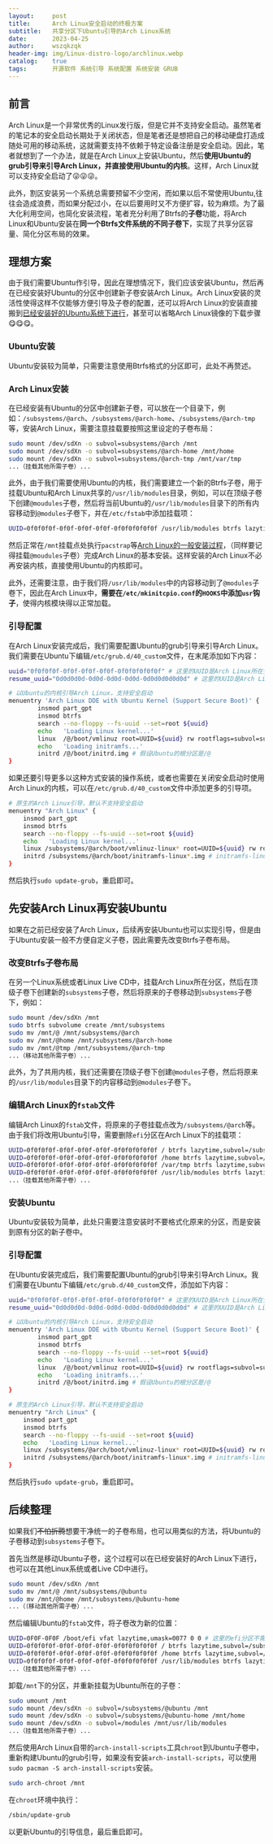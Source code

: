 ```yaml
---
layout:     post
title:      Arch Linux安全启动的终极方案
subtitle:   共享分区下Ubuntu引导的Arch Linux系统
date:       2023-04-25
author:     wszqkzqk
header-img: img/Linux-distro-logo/archlinux.webp
catalog:    true
tags:       开源软件 系统引导 系统配置 系统安装 GRUB
---
```


## 前言

Arch Linux是一个非常优秀的Linux发行版，但是它并不支持安全启动。虽然笔者的笔记本的安全启动长期处于关闭状态，但是笔者还是想把自己的移动硬盘打造成随处可用的移动系统，这就需要支持不依赖于特定设备注册是安全启动。因此，笔者就想到了一个办法，就是在Arch Linux上安装Ubuntu，然后**使用Ubuntu的grub引导来引导Arch Linux，并直接使用Ubuntu的内核**。这样，Arch Linux就可以支持安全启动了😜😜😜。

此外，割区安装另一个系统总需要预留不少空闲，而如果以后不常使用Ubuntu,往往会造成浪费，而如果分配过小，在以后要用时又不方便扩容，较为麻烦。为了最大化利用空间，也简化安装流程，笔者充分利用了Btrfs的**子卷**功能，将Arch Linux和Ubuntu安装在**同一个Btrfs文件系统的不同子卷下**，实现了共享分区容量、简化分区布局的效果。

## 理想方案

由于我们需要Ubuntu作引导，因此在理想情况下，我们应该安装Ubuntu，然后再在已经安装好Ubuntu的分区中创建新子卷安装Arch Linux。Arch Linux安装的灵活性使得这样不仅能够方便引导及子卷的配置，还可以将Arch Linux的安装直接搬到[已经安装好的Ubuntu系统下进行](https://wiki.archlinuxcn.org/wiki/%E4%BB%8E%E7%8E%B0%E6%9C%89_Linux_%E5%8F%91%E8%A1%8C%E7%89%88%E5%AE%89%E8%A3%85_Arch_Linux)，甚至可以省略Arch Linux镜像的下载步骤😋😋😋。

### Ubuntu安装

Ubuntu安装较为简单，只需要注意使用Btrfs格式的分区即可，此处不再赘述。

### Arch Linux安装

在已经安装有Ubuntu的分区中创建新子卷，可以放在一个目录下，例如：`/subsystems/@arch`、`/subsystems/@arch-home`、`/subsystems/@arch-tmp`等，安装Arch Linux，需要注意挂载要按照这里设定的子卷布局：

```bash
sudo mount /dev/sdXn -o subvol=subsystems/@arch /mnt
sudo mount /dev/sdXn -o subvol=subsystems/@arch-home /mnt/home
sudo mount /dev/sdXn -o subvol=subsystems/@arch-tmp /mnt/var/tmp
...（挂载其他所需子卷）...
```

此外，由于我们需要使用Ubuntu的内核，我们需要建立一个新的Btrfs子卷，用于挂载Ubuntu和Arch Linux共享的`/usr/lib/modules`目录，例如，可以在顶级子卷下创建`@moudules`子卷，然后将当前Ubuntu的`/usr/lib/modules`目录下的所有内容移动到`@modules`子卷下，并在`/etc/fstab`中添加挂载项：

```bash
UUID=0f0f0f0f-0f0f-0f0f-0f0f-0f0f0f0f0f0f /usr/lib/modules btrfs lazytime,subvol=/@modules 0 0
```

然后正常在`/mnt`挂载点处执行`pacstrap`等[Arch Linux的一般安装过程](https://wiki.archlinuxcn.org/wiki/%E5%AE%89%E8%A3%85%E6%8C%87%E5%8D%97)，（同样要记得挂载`@moudules`子卷）完成Arch Linux的基本安装。这样安装的Arch Linux不必再安装内核，直接使用Ubuntu的内核即可。

此外，还需要注意，由于我们将`/usr/lib/modules`中的内容移动到了`@modules`子卷下，因此在Arch Linux中，**需要在`/etc/mkinitcpio.conf`的`HOOKS`中添加`usr`钩子**，使得内核模块得以正常加载。

### 引导配置

在Arch Linux安装完成后，我们需要配置Ubuntu的grub引导来引导Arch Linux。我们需要在Ubuntu下编辑`/etc/grub.d/40_custom`文件，在末尾添加如下内容：

```bash
uuid="0f0f0f0f-0f0f-0f0f-0f0f-0f0f0f0f0f0f" # 这里的UUID是Arch Linux所在分区的UUID
resume_uuid="0d0d0d0d-0d0d-0d0d-0d0d-0d0d0d0d0d0d" # 这里的UUID是Arch Linux的swap分区的UUID

# 以Ubuntu的内核引导Arch Linux，支持安全启动
menuentry 'Arch Linux DDE with Ubuntu Kernel (Support Secure Boot)' {
        insmod part_gpt
        insmod btrfs
        search --no-floppy --fs-uuid --set=root ${uuid}
        echo   'Loading Linux kernel...'
        linux  /@/boot/vmlinuz root=UUID=${uuid} rw rootflags=subvol=subsystems/@arch loglevel=3 resume=UUID=${resume_uuid} # 假设Ubuntu的根分区是/@
        echo   'Loading initramfs...'
        initrd /@/boot/initrd.img # 假设Ubuntu的根分区是/@
}
```

如果还要引导更多以这种方式安装的操作系统，或者也需要在关闭安全启动时使用Arch Linux的内核，可以在`/etc/grub.d/40_custom`文件中添加更多的引导项。

```bash
# 原生的Arch Linux引导，默认不支持安全启动
menuentry "Arch Linux" {
    insmod part_gpt
    insmod btrfs
    search --no-floppy --fs-uuid --set=root ${uuid}
    echo   'Loading Linux kernel...'
    linux /subsystems/@arch/boot/vmlinuz-linux* root=UUID=${uuid} rw rootflags=subvol=subsystems/@arch loglevel=3  resume=UUID=${resume_uuid} # vmlinuz-linux*可以替换为实际内核文件名，这里用通配符`*`匹配
    initrd /subsystems/@arch/boot/initramfs-linux*.img # initramfs-linux*.img可以替换为实际initramfs镜像文件名，这里用通配符`*`匹配
}
```

然后执行`sudo update-grub`，重启即可。

## 先安装Arch Linux再安装Ubuntu

如果在之前已经安装了Arch Linux，后续再安装Ubuntu也可以实现引导，但是由于Ubuntu安装一般不方便自定义子卷，因此需要先改变Btrfs子卷布局。

### 改变Btrfs子卷布局

在另一个Linux系统或者Linux Live CD中，挂载Arch Linux所在分区，然后在顶级子卷下创建新的`subsystems`子卷，然后将原来的子卷移动到`subsystems`子卷下，例如：

```bash
sudo mount /dev/sdXn /mnt
sudo btrfs subvolume create /mnt/subsystems
sudo mv /mnt/@ /mnt/subsystems/@arch
sudo mv /mnt/@home /mnt/subsystems/@arch-home
sudo mv /mnt/@tmp /mnt/subsystems/@arch-tmp
...（移动其他所需子卷）...
```

此外，为了共用内核，我们还需要在顶级子卷下创建`@modules`子卷，然后将原来的`/usr/lib/modules`目录下的内容移动到`@modules`子卷下。

### 编辑Arch Linux的`fstab`文件

编辑Arch Linux的`fstab`文件，将原来的子卷挂载点改为`/subsystems/@arch`等。由于我们将改用Ubuntu引导，需要删除`efi`分区在Arch Linux下的挂载项：

```bash
UUID=0f0f0f0f-0f0f-0f0f-0f0f-0f0f0f0f0f0f / btrfs lazytime,subvol=/subsystems/@arch 0 0
UUID=0f0f0f0f-0f0f-0f0f-0f0f-0f0f0f0f0f0f /home btrfs lazytime,subvol=/subsystems/@arch-home 0 0
UUID=0f0f0f0f-0f0f-0f0f-0f0f-0f0f0f0f0f0f /var/tmp btrfs lazytime,subvol=/subsystems/@arch-tmp 0 0
UUID=0f0f0f0f-0f0f-0f0f-0f0f-0f0f0f0f0f0f /usr/lib/modules btrfs lazytime,subvol=/@modules 0 0
...（挂载其他所需子卷）...
```

### 安装Ubuntu

Ubuntu安装较为简单，此处只需要注意安装时不要格式化原来的分区，而是安装到原有分区的新子卷中。

### 引导配置

在Ubuntu安装完成后，我们需要配置Ubuntu的grub引导来引导Arch Linux。我们需要在Ubuntu下编辑`/etc/grub.d/40_custom`文件，添加如下内容：

```bash
uuid="0f0f0f0f-0f0f-0f0f-0f0f-0f0f0f0f0f0f" # 这里的UUID是Arch Linux所在分区的UUID
resume_uuid="0d0d0d0d-0d0d-0d0d-0d0d-0d0d0d0d0d0d" # 这里的UUID是Arch Linux的swap分区的UUID

# 以Ubuntu的内核引导Arch Linux，支持安全启动
menuentry 'Arch Linux DDE with Ubuntu Kernel (Support Secure Boot)' {
        insmod part_gpt
        insmod btrfs
        search --no-floppy --fs-uuid --set=root ${uuid}
        echo   'Loading Linux kernel...'
        linux  /@/boot/vmlinuz root=UUID=${uuid} rw rootflags=subvol=subsystems/@arch loglevel=3 resume=UUID=${resume_uuid} # 假设Ubuntu的根分区是/@
        echo   'Loading initramfs...'
        initrd /@/boot/initrd.img # 假设Ubuntu的根分区是/@
}

# 原生的Arch Linux引导，默认不支持安全启动
menuentry "Arch Linux" {
    insmod part_gpt
    insmod btrfs
    search --no-floppy --fs-uuid --set=root ${uuid}
    echo   'Loading Linux kernel...'
    linux /subsystems/@arch/boot/vmlinuz-linux* root=UUID=${uuid} rw rootflags=subvol=subsystems/@arch loglevel=3  resume=UUID=${resume_uuid} # vmlinuz-linux*可以替换为实际内核文件名，这里用通配符`*`匹配
    initrd /subsystems/@arch/boot/initramfs-linux*.img # initramfs-linux*.img可以替换为实际initramfs镜像文件名，这里用通配符`*`匹配
}
```

然后执行`sudo update-grub`，重启即可。

## 后续整理

如果我们~~不怕折腾~~想要干净统一的子卷布局，也可以用类似的方法，将Ubuntu的子卷移动到`subsystems`子卷下。

首先当然是移动Ubuntu子卷，这个过程可以在已经安装好的Arch Linux下进行，也可以在其他Linux系统或者Live CD中进行。

```bash
sudo mount /dev/sdXn /mnt
sudo mv /mnt/@ /mnt/subsystems/@ubuntu
sudo mv /mnt/@home /mnt/subsystems/@ubuntu-home
...（（移动其他所需子卷）...
```

然后编辑Ubuntu的`fstab`文件，将子卷改为新的位置：

```bash
UUID=0F0F-0F0F /boot/efi vfat lazytime,umask=0077 0 0 # 这里的efi分区不需要改变
UUID=0f0f0f0f-0f0f-0f0f-0f0f-0f0f0f0f0f0f / btrfs lazytime,subvol=/subsystems/@ubuntu 0 0
UUID=0f0f0f0f-0f0f-0f0f-0f0f-0f0f0f0f0f0f /home btrfs lazytime,subvol=/subsystems/@ubuntu-home 0 0
UUID=0f0f0f0f-0f0f-0f0f-0f0f-0f0f0f0f0f0f /usr/lib/modules btrfs lazytime,subvol=/@modules 0 0
...（挂载其他所需子卷）...
```

卸载`/mnt`下的分区，并重新挂载为Ubuntu所在的子卷：
    
```bash
sudo umount /mnt
sudo mount /dev/sdXn -o subvol=/subsystems/@ubuntu /mnt
sudo mount /dev/sdXn -o subvol=/subsystems/@ubuntu-home /mnt/home
sudo mount /dev/sdXn -o subvol=/modules /mnt/usr/lib/modules
...（挂载其他所需子卷）...
```

然后使用Arch Linux自带的`arch-install-scripts`工具`chroot`到Ubuntu子卷中，重新构建Ubuntu的grub引导，如果没有安装`arch-install-scripts`，可以使用`sudo pacman -S arch-install-scripts`安装。

```bash
sudo arch-chroot /mnt
```

在`chroot`环境中执行：

```bash
/sbin/update-grub
```

以更新Ubuntu的引导信息，最后重启即可。
